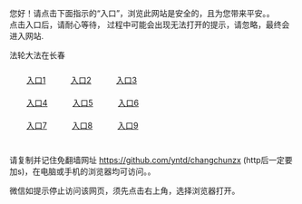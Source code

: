 您好！请点击下面指示的“入口”，浏览此网站是安全的，且为您带来平安。。 <br/>
点击入口后，请耐心等待， 过程中可能会出现无法打开的提示，请忽略，最终会进入网站. </br>

法轮大法在长春<br/>
<div style="padding:10px"><a style="margin:20px" target="_blank" href="https://d34v7thz1iit2g.cloudfront.net/2Qpsp?mrvbsz" id="ccLink1" rel="nofollow">入口1</a> <a target="_blank" style="margin:20px" href="https://d1h7bq1ktv39ym.cloudfront.net/2Qpsp?sxmurze" id="ccLink2" rel="nofollow">入口2</a> <a style="margin:20px" target="_blank" href="https://ddbslof35ma6h.cloudfront.net/2Qpsp?avwhuaxx" id="ccLink3" rel="nofollow">入口3</a></div>

<div style="padding:10px" ><a style="margin:20px" target="_blank" href="https://d34v7thz1iit2g.cloudfront.net/2Qpsp?mrvbsz" id="ccLink4" rel="nofollow">入口4</a> <a style="margin:20px" href="https://d1h7bq1ktv39ym.cloudfront.net/2Qpsp?sxmurze" target="_blank" id="ccLink5" rel="nofollow">入口5</a> <a style="margin:20px" href="https://ddbslof35ma6h.cloudfront.net/2Qpsp?avwhuaxx" target="_blank" id="ccLink6" rel="nofollow">入口6</a></div>

<div style="padding:10px"><a style="margin:20px" target="_blank" href="https://d34v7thz1iit2g.cloudfront.net/2Qpsp?mrvbsz" id="ccLink7" rel="nofollow">入口7</a> <a style="margin:20px" href="https://d1h7bq1ktv39ym.cloudfront.net/2Qpsp?sxmurze" target="_blank" id="ccLink8" rel="nofollow">入口8</a> <a style="margin:20px" target="_blank" href="https://ddbslof35ma6h.cloudfront.net/2Qpsp?avwhuaxx" id="ccLink9" rel="nofollow">入口9</a></div>

<br/>



请复制并记住免翻墙网址 https://github.com/yntd/changchunzx (http后一定要加s)，在电脑或手机的浏览器均可访问。。<br/>

微信如提示停止访问该网页，须先点击右上角，选择浏览器打开。
